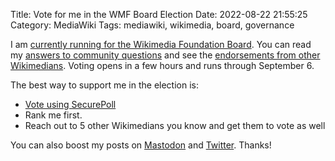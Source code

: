 Title: Vote for me in the WMF Board Election
Date: 2022-08-22 21:55:25
Category: MediaWiki
Tags: mediawiki, wikimedia, board, governance

I am [currently running for the Wikimedia Foundation Board](https://meta.wikimedia.org/wiki/Wikimedia_Foundation_elections/2022/Candidates/Kunal_Mehta). You can read my [answers to community questions](https://meta.wikimedia.org/wiki/Wikimedia_Foundation_elections/2022/Community_Voting/Questions_for_Candidates/Sorted) and see the [endorsements from other Wikimedians](https://meta.wikimedia.org/wiki/Talk:Wikimedia_Foundation_elections/2022/Candidates/Kunal_Mehta). Voting opens in a few hours and runs through September 6.

The best way to support me in the election is:

* [Vote using SecurePoll](https://meta.wikimedia.org/wiki/Special:SecurePoll/vote/Wikimedia_Foundation_Board_Elections_2022)
* Rank me first.
* Reach out to 5 other Wikimedians you know and get them to vote as well

You can also boost my posts on [Mastodon](https://mastodon.technology/@legoktm/108868654474199312) and [Twitter](https://twitter.com/legoktm/status/1561829597091708928). Thanks!
